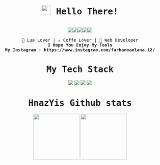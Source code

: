 

<div align="center">
 <samp><h1><img src="https://raw.githubusercontent.com/Tarikul-Islam-Anik/Animated-Fluent-Emojis/master/Emojis/Hand%20gestures/Waving%20Hand.png" width="30" height="30"> Hello There!</h1></samp>
</div>
<br>
<div align="center">
  <img src="https://img.shields.io/badge/Telegram-2CA5E0?style=for-the-badge&logo=telegram&logoColor=white"><img src="https://img.shields.io/badge/-Hackerrank-2EC866?style=for-the-badge&logo=HackerRank&logoColor=white"><img src="https://img.shields.io/badge/LinkedIn-0077B5?style=for-the-badge&logo=linkedin&logoColor=white"><img src="https://img.shields.io/badge/Medium-12100E?style=for-the-badge&logo=medium&logoColor=white"><img src="https://img.shields.io/badge/GitHub-100000?style=for-the-badge&logo=github&logoColor=white">
 </div>
<br>

<div align="center">
<samp>
 🖖 Lua Lover | ☕️ Coffe Lover | 🌵 Web Developer 
 </samp>
 <br>
 <samp>
 <b>I Hope You Enjoy My Tools</b>
 <br>
 <b>My Instagram : https://www.instagram.com/farhanmaulana.12/</b>
 </samp>
</div>

<div align="center">
 <samp><h1> My Tech Stack </h1></samp>
</div>

<div align="center">
<img src="https://img.shields.io/badge/-HTML5-%23E44D27?style=flat-square&logo=html5&logoColor=ffffff">
 <img src="https://img.shields.io/badge/-CSS3-%231572B6?style=flat-square&logo=css3">
 <img src="https://img.shields.io/badge/Bootstrap-563D7C?style=flat-square&logo=bootstrap&logoColor=white">
 <img src="https://img.shields.io/badge/Lua-2C2D72?style=flat-square&logo=lua&logoColor=white">
</div>


<div align="center">
 <samp><h1>HnazYis Github stats</h1></samp> 
</div>

<div align="center">
<img src="https://github-readme-stats.vercel.app/api/top-langs/?username=hanzyis&show_icons=true&theme=tokyonight&hide_border=true" height="150">
<img src="https://github-readme-stats.vercel.app/api?username=hanzyis&show_icons=true&theme=tokyonight&hide_border=true" height="150">
</div>
